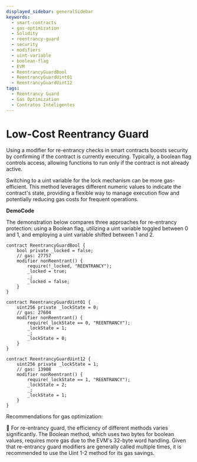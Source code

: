 ```yaml
---
displayed_sidebar: generalSidebar
keywords:
  - smart-contracts
  - gas-optimization
  - Solidity
  - reentrancy-guard
  - security
  - modifiers
  - uint-variable
  - boolean-flag
  - EVM
  - ReentrancyGuardBool
  - ReentrancyGuardUint01
  - ReentrancyGuardUint12
tags:
  - Reentrancy Guard
  - Gas Optimization
  - Contratos Inteligentes
---
```


# Low-Cost Reentrancy Guard

Using a modifier for re-entrancy checks in smart contracts boosts security by confirming if the contract is currently executing. Typically, a boolean flag controls access, allowing functions to run only if the contract is not already active.

Switching to a uint variable for the lock mechanism can be more gas-efficient. This method leverages different numeric values to indicate the contract's state, providing a flexible way to manage execution flow and potentially reducing gas costs for frequent operations.

**DemoCode**

The demonstration below compares three approaches for re-entrancy protection: using a Boolean flag, utilizing a uint variable toggled between 0 and 1, and employing a uint variable shifted between 1 and 2.

```solidity
contract ReentrancyGuardBool {
    bool private _locked = false;
    // gas: 27757
    modifier nonReentrant() {
        require(!_locked, "REENTRANCY");
        _locked = true;
        _;
        _locked = false;
    }
}

contract ReentrancyGuardUint01 {
    uint256 private _lockState = 0;
    // gas: 27604
    modifier nonReentrant() {
        require(_lockState == 0, "REENTRANCY");
        _lockState = 1;
        _;
        _lockState = 0;
    }
}

contract ReentrancyGuardUint12 {
    uint256 private _lockState = 1;
    // gas: 13908 
    modifier nonReentrant() {
        require(_lockState == 1, "REENTRANCY");
        _lockState = 2;
        _;
        _lockState = 1;
    }
}
```

Recommendations for gas optimization:

🌟 For re-entrancy guard, the efficiency of different methods varies significantly. The Boolean method, which uses two bytes for boolean values, requires more gas due to the EVM's 32-byte word handling. Given that re-entrancy guard modifiers are generally called multiple times, it is recommended to use the Uint 1-2 method for its gas savings.

